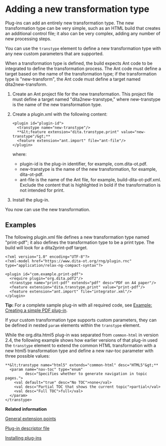 # Adding a new transformation type

Plug-ins can add an entirely new transformation type. The new transformation type can be very simple, such as an HTML build that creates an additional control file; it also can be very complex, adding any number of new processing steps.

You can use the `transtype` element to define a new transformation type with any new custom parameters that are supported.

When a transformation type is defined, the build expects Ant code to be integrated to define the transformation process. The Ant code must define a target based on the name of the transformation type; if the transformation type is "new-transform", the Ant code must define a target named dita2new-transform.

1.  Create an Ant project file for the new transformation. This project file must define a target named "dita2new-transtype," where new-transtype is the name of the new transformation type.

2.  Create a plugin.xml with the following content:

    ```
    <plugin id="plugin-id">
      <transtype name="new-transtype"/>
      **&lt;feature extension="dita.transtype.print" value="new-transtype"/&gt;**
      <feature extension="ant.import" file="ant-file"/>
    </plugin>
    ```

    where:

    -   plugin-id is the plug-in identifier, for example, com.dita-ot.pdf.
    -   new-transtype is the name of the new transformation, for example, dita-ot-pdf.
    -   ant-file is the name of the Ant file, for example, build-dita-ot-pdf.xml.
    Exclude the content that is highlighted in bold if the transformation is not intended for print.

3.  Install the plug-in.


You now can use the new transformation.

## Examples

The following plugin.xml file defines a new transformation type named "print-pdf"; it also defines the transformation type to be a print type. The build will look for a dita2print-pdf target.

```
<?xml version="1.0" encoding="UTF-8"?>
<?xml-model href="https://www.dita-ot.org/rng/plugin.rnc" type="application/relax-ng-compact-syntax"?>

<plugin id="com.example.print-pdf">
  <require plugin="org.dita.pdf2"/>
  <transtype name="print-pdf" extends="pdf" desc="PDF on A4 paper"/>
  <feature extension="dita.transtype.print" value="print-pdf"/>
  <feature extension="ant.import" file="integrator.xml"/>
</plugin>
```

**Tip:** For a complete sample plug-in with all required code, see [Example: Creating a simple PDF plug-in](pdf-customization-example.md).

If your custom transformation type supports custom parameters, they can be defined in nested `param` elements within the `transtype` element.

While the org.dita.html5 plug-in was separated from `common-html` in version 2.4, the following example shows how earlier versions of that plug-in used the `transtype` element to extend the common HTML transformation with a new html5 transformation type and define a new nav-toc parameter with three possible values:

```
**&lt;transtype name="html5" extends="common-html" desc="HTML5"&gt;**
  <param name="nav-toc" type="enum" 
         desc="Specifies whether to generate navigation in topic pages.">
    <val default="true" desc="No TOC">none</val>
    <val desc="Partial TOC that shows the current topic">partial</val>
    <val desc="Full TOC">full</val>
  </param>
</transtype>
```

**Related information**  


[General extension points](../extension-points/plugin-extension-points-general.md)

[Plug-in descriptor file](../topics/plugin-configfile.md)

[Installing plug-ins](../topics/plugins-installing.md)

